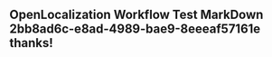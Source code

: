 <properties
ms.topic="hero-topic"
ms.test1="hero-topic"
ms.test2="test"/>

## OpenLocalization Workflow Test MarkDown 2bb8ad6c-e8ad-4989-bae9-8eeeaf57161e thanks!
